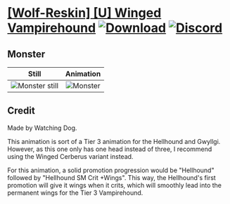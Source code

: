 # [\[Wolf-Reskin\] \[U\] Winged Vampirehound](./) [![Download](https://img.shields.io/badge/Download--red?style=social&logo=github)](https://minhaskamal.github.io/DownGit/#/home?url=https://github.com/Klokinator/FE-Repo/tree/main/Battle%20Animations%2FMonsters%20-%20Basic%20Types%2F%5BWolf-Reskin%5D%20%5BU%5D%20Winged%20Vampirehound%2F8.%20Monster) [![Discord](https://img.shields.io/badge/Discord--blue?style=social&logo=discord)](https://discord.gg/C7VNGnyTPA)

## Monster

| Still | Animation |
| :---: | :-------: |
| ![Monster still](./Monster_000.png) | ![Monster](./Monster.gif) |

## Credit

Made by Watching Dog.

This animation is sort of a Tier 3 animation for the Hellhound and Gwyllgi. However, as this one only has one head instead of three, I recommend using the Winged Cerberus variant instead.

For this animation, a solid promotion progression would be "Hellhound" followed by "Hellhound SM Crit +Wings". This way, the Hellhound's first promotion will give it wings when it crits, which will smoothly lead into the permanent wings for the Tier 3 Vampirehound.

